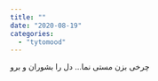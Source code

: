 ```yaml
---
title: ""
date: "2020-08-19"
categories: 
  - "tytomood"
---
```


چرخی بزن مستی نما... دل را بشوران و برو
